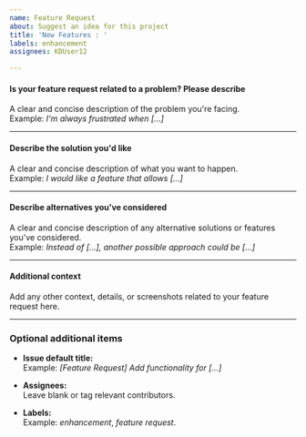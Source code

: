 ```yaml
---
name: Feature Request
about: Suggest an idea for this project
title: 'New Features : '
labels: enhancement
assignees: KDUser12

---
```


#### Is your feature request related to a problem? Please describe
A clear and concise description of the problem you're facing.  
Example: *I'm always frustrated when [...]*

---

#### Describe the solution you'd like
A clear and concise description of what you want to happen.  
Example: *I would like a feature that allows [...]*

---

#### Describe alternatives you've considered
A clear and concise description of any alternative solutions or features you've considered.  
Example: *Instead of [...], another possible approach could be [...]*

---

#### Additional context
Add any other context, details, or screenshots related to your feature request here.  

---

### Optional additional items

- **Issue default title:**  
  Example: *[Feature Request] Add functionality for [...]*  

- **Assignees:**  
  Leave blank or tag relevant contributors.  

- **Labels:**  
  Example: *enhancement*, *feature request*.
